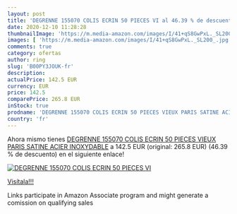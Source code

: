 ```yaml
---
layout: post
title: 'DEGRENNE 155070 COLIS ECRIN 50 PIECES VI al 46.39 % de descuento'
date: 2020-12-10 11:28:28
thumbnailImage: 'https://m.media-amazon.com/images/I/41+qS8GwPxL._SL200_.jpg'
images: [ 'https://m.media-amazon.com/images/I/41+qS8GwPxL._SL200_.jpg' ]
comments: true
category: ofertas
author: ring
slug: 'B00PY3JOUK-fr'
description:
actualPrice: 142.5 EUR
currency: EUR
price: 142.5
comparePrice: 265.8 EUR
inStock: true
prodname: 'DEGRENNE 155070 COLIS ECRIN 50 PIECES VIEUX PARIS SATINE ACIER INOXYDABLE'
country: 'fr'
---
```


Ahora mismo tienes [DEGRENNE 155070 COLIS ECRIN 50 PIECES VIEUX PARIS SATINE ACIER INOXYDABLE](https://www.amazon.fr/dp/B00PY3JOUK/?tag=tolees0d-21) a 142.5 EUR (original: 265.8 EUR) (46.39 %  de descuento) en el siguiente enlace!

[![DEGRENNE 155070 COLIS ECRIN 50 PIECES VI](https://m.media-amazon.com/images/I/41+qS8GwPxL._SL200_.jpg)](https://www.amazon.fr/dp/B00PY3JOUK/?tag=tolees0d-21)

[Visítala!!!](https://www.amazon.fr/dp/B00PY3JOUK/?tag=tolees0d-21)

Links participate in Amazon Associate program and might generate a comission on qualifying sales
